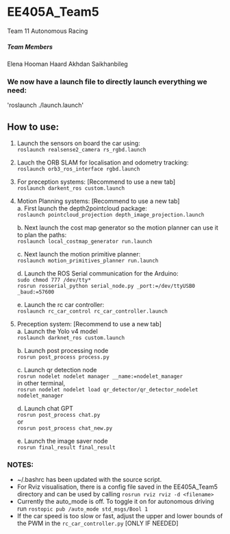 # EE405A_Team5
Team 11 Autonomous Racing


##### Team Members
Elena
Hooman
Haard
Akhdan
Saikhanbileg

### We now have a launch file to directly launch everything we need:
'roslaunch ./launch.launch'

## How to use: 
1. Launch the sensors on board the car using:  
    `roslaunch realsense2_camera rs_rgbd.launch`  

2. Lauch the ORB SLAM for localisation and odometry tracking:  
    `roslaunch orb3_ros_interface rgbd.launch`  

3. For preception systems: [Recommend to use a new tab]  
    `roslaunch darkent_ros custom.launch`  

4. Motion Planning systems: [Recommend to use a new tab]  
    a. First launch the depth2pointcloud package:  
     `roslaunch pointcloud_projection depth_image_projection.launch`  

    b. Next launch the cost map generator so the motion planner can use it to plan the paths:  
     `roslaunch local_costmap_generator run.launch`  

    c. Next launch the motion primitive planner:  
     `roslaunch motion_primitives_planner run.launch`  

    d. Launch the ROS Serial communication for the Arduino:  
     `sudo chmod 777 /dev/tty*`  
     `rosrun rosserial_python serial_node.py _port:=/dev/ttyUSB0 _baud:=57600`  

    e. Launch the rc car controller:  
     `roslaunch rc_car_control rc_car_controller.launch`  

5. Preception system: [Recommend to use a new tab]  
    a. Launch the Yolo v4 model  
     `roslaunch darknet_ros custom.launch`  

    b. Launch post processing node  
      `rosrun post_process process.py`  

    c. Launch qr detection node  
      `rosrun nodelet nodelet manager __name:=nodelet_manager`  
      in other terminal,  
      `rosrun nodelet nodelet load qr_detector/qr_detector_nodelet nodelet_manager`  

    d. Launch chat GPT  
      `rosrun post_process chat.py`  
      or  
      `rosrun post_process chat_new.py`  

    e. Launch the image saver node  
     `rosrun final_result final_result`  
    

### NOTES: 
* ~/.bashrc has been updated with the source script.
* For Rviz visualisation, there is a config file saved in the EE405A_Team5 directory and can be used by calling `rosrun rviz rviz -d <filename>`
* Currently the auto_mode is off. To toggle it on for autonomous driving run `rostopic pub /auto_mode std_msgs/Bool 1`
* If the car speed is too slow or fast, adjust the upper and lower bounds of the PWM in the `rc_car_controller.py` [ONLY IF NEEDED] 
